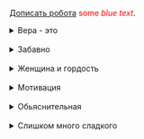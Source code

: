 [Дописать робота](_Task/Дописать%20робота.md)
<span style="color:red">some *blue* _text_</span>.
<details><summary>Вера - это</summary>
возможна как правило лишь при изменении мыслительных тенденций, являющихся следствием гормональных или даже органических изменений в ЦНС, могущих происходить или с возрастом, или вследствие болезней или иных прямых воздействий</details>
<br>

<details><summary>Забавно</summary>
Все люди делятся на две категории. Одни ищут, чего бы пожрать, другие — чего бы такого пожрать, до сих пор нежратого.  
<br>
Родственники - это ничем не связанные посторонние лица, которые по традиции иногда собираются пересчитаться и хорошо покушать по поводу изменения их количества.  
<br>
Всякая работа легка человеку, который не должен ее делать. Закон Холта
</details>
<br>

<details><summary>Женщина и гордость</summary>
Женщина не в состоянии переступить через свою гордость, чтобы проявить инициативу в период ухаживания, но не видит ничего зазорного в том, чтобы её инициатива хлестала через край, когда мужчина уже полностью ей принадлежит.
(Сергей Стиллавин)</details>
<br>

<details><summary>Мотивация</summary>
Жертвовать снов во имя чего бы то ни было - глупейшая затея.  
<br><br>
Успех — прожорливый зверёк. Сколько сил и часов ему не скорми - все будет мало.  
<br><br>
Польза планирования не в том чтобы переделать миллион дел, а в том чтобы не потерять себя.  
<br><br>
Самые успешные и счастливые люди всегда при деле, но никуда не спешат.  
<br><br>
Утро - это маленький уик-энд (если вставать в 6-7)  
<br><br>
Жизнь - это серия экспериментов.  
<br><br>
Покрастрнация - здоровая реакция мозга.  
<br><br>
Мотивация обычно возникает не до, а ао время действия.  
<br><br>
Разница между победителями и лузерами - в реакции на провал.  
<br><br>
Хочешь быть умным — научись разумно спрашивать, внимательно слушать, спокойно отвечать, и умолкать когда нечего больше сказать  
</details>
<br>

<details><summary>Обьяснительная</summary>
Я опоздал на службу. Причины этого поступка весьма загадочны и коренятся главным образом в области иррационального, поэтому я не в силах дать случившемуся хоть сколько-нибудь приемлемого объяснения. Как человек тонкой душевной организации, не могу не чувствовать всю глубину моего падения, однако, та же причина впредь едва ли позволит мне даже помыслить о подобном рецидиве.</details>
<br>

<details><summary>Слишком много сладкого</summary>
Давненько не слыхивали мы откровений родителей. А давайте мы расскажем, как прививали ребёнку неприязнь к видеоиграм.
<p>В 3,5 года мы начали при нём много говорить о пользе видеоигр для развития быстроты реакции, мелкой моторики, пространственного воображения и прочих непонятных ему слов.
<p>В 4,5 года купили приставку и много игр, чтобы вырабатывать у ребёнка неприязнь к играм вообще, а не только к определённой. Сначала просто обязывали играть по 45 минут в день (ребёнок за такое время успевает сильно устать), потом — проходить уровни за определённое время, иначе — в угол. Время выбирали такое, чтобы с большой вероятностью он не успел.
<p>Сейчас ребёнку десять, и от игр его воротит не меньше, чем других детей от пианино. Своего мы добились.
</details>

